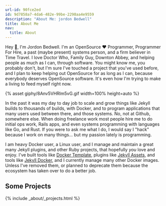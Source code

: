 ```yaml
---
url-id: 90fce2ed
id: 9d7858a7-4da6-482e-99be-2298aa4e9559
description: "About Me: jordon Bedwell"
title: About Me
nav:
  title: About
---
```


[1]: https://github.com/envygeeks/jekyll-docker
[2]: https://github.com/envygeeks/docker-template
[3]: https://github.com/envygeeks/jekyll-assets

Hey 👋, I'm Jordon Bedwell. I'm an OpenSource ❤️ Programmer, Programmer For Hire, a past (maybe present) systems person, and a firm believer in Time Travel. I love Doctor Who, Family Guy, Downton Abbey, and helping people as much as I can, through software. You might know me, you probably don't, but I'm sure I've touched a project that you've used before, and I plan to keep helping out OpenSource for as long as I can, because everybody deserves OpenSource software.  It's even how I'm trying to make a living to feed myself right now.

{% asset giphy/8Anv5VHRlm5vG.gif width=100% height=auto %}

In the past it was my day to day job to scale and grow things like Jekyll builds to thousands of builds, with Docker, and to program applications that many users used between there, and those systems.  No, not at Github, somewhere else. When doing freelance work most people hire me to do initial ops work, Rails apps, and even systems programming with languages like Go, and Rust.  If you were to ask me what I do, I would say I "hack" because I work on many things... but my passion lately is programming.

I am heavy Docker user, a Linux user, and I manage and maintain a great many Jekyll plugins, and other Ruby projects, that hopefully *you* love and enjoy. I've built tools like [Docker Template][2], plugins like [Jekyll Assets][3], and tools like [Jekyll Docker][1], and I currently manage many other Docker images.  Unless I've removed them, or planned to deprecate them because the ecosystem has taken over to do a better job.

## Some Projects

{% include _about/_projects.html %}
